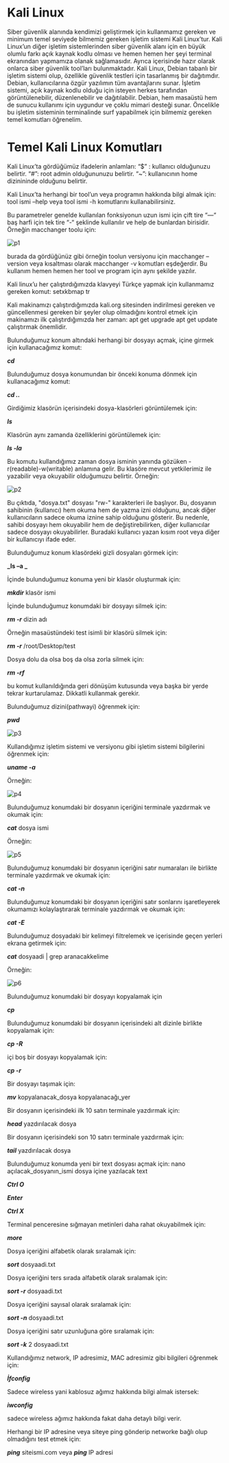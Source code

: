 # Kali Linux
Siber güvenlik alanında kendimizi geliştirmek için kullanmamız gereken ve minimum temel seviyede bilmemiz gereken işletim sistemi Kali Linux’tur. Kali Linux’un diğer işletim sistemlerinden siber güvenlik alanı için en büyük olumlu farkı açık kaynak kodlu olması ve hemen hemen her şeyi terminal ekranından yapmamıza olanak sağlamasıdır. Ayrıca içerisinde hazır olarak onlarca siber güvenlik tool’ları bulunmaktadır. 
Kali Linux, Debian tabanlı bir işletim sistemi olup, özellikle güvenlik testleri için tasarlanmış bir dağıtımdır.
Debian, kullanıcılarına özgür yazılımın tüm avantajlarını sunar. İşletim sistemi, açık kaynak kodlu olduğu için isteyen herkes tarafından görüntülenebilir, düzenlenebilir ve dağıtılabilir. Debian, hem masaüstü hem de sunucu kullanımı için uygundur ve çoklu mimari desteği sunar.
Öncelikle bu işletim sisteminin terminalinde surf yapabilmek için bilmemiz gereken temel komutları öğrenelim.


# Temel Kali Linux Komutları
Kali Linux’ta gördüğümüz ifadelerin anlamları:
“$” : kullanıcı olduğunuzu belirtir.
“#”: root admin olduğununuzu belirtir.
 “~”: kullanıcının home dizinininde olduğunu belirtir.

Kali Linux’ta herhangi bir tool’un veya programın hakkında bilgi almak için:
tool ismi –help
veya 
tool ismi -h 
komutlarını kullanabilirsiniz. 


Bu parametreler genelde kullanılan fonksiyonun uzun ismi için çift tire “—“ baş harfi için tek tire “-“ şeklinde kullanılır ve help de bunlardan birisidir. Örneğin macchanger toolu için:
 
![p1](https://github.com/barbaroskp/Kali_Linux_Commands/blob/main/images/Resim1.jpg)
 
burada da gördüğünüz gibi örneğin toolun versiyonu için macchanger –version veya kısaltması olarak macchanger -v komutları eşdeğerdir. 
Bu kullanım hemen hemen her tool ve program için aynı şekilde yazılır. 

Kali linux’u her çalıştırdığımızda klavyeyi Türkçe yapmak için kullanmamız gereken komut:
setxkbmap tr 

Kali makinamızı çalıştırdığımızda kali.org sitesinden indirilmesi gereken ve güncellenmesi gereken bir şeyler olup olmadığını kontrol etmek için makinamızı ilk çalıştırdığımızda her zaman:
apt get upgrade
apt get update
çalıştırmak önemlidir. 

Bulunduğumuz konum altındaki herhangi bir dosyayı açmak, içine girmek için kullanacağımız komut:

**_cd_**

Bulunduğumuz dosya konumundan bir önceki konuma dönmek için kullanacağımız komut:

**_cd .._**


Girdiğimiz klasörün içerisindeki dosya-klasörleri görüntülemek için:

**_ls_**

Klasörün aynı zamanda özelliklerini görüntülemek için:

**_ls -la_**

Bu komutu kullandığımız zaman dosya isminin yanında gözüken -r(readable)-w(writable) anlamına gelir. Bu klasöre mevcut yetkilerimiz ile yazabilir veya okuyabilir olduğumuzu belirtir. 
Örneğin:

![p2](https://github.com/barbaroskp/Kali_Linux_Commands/blob/main/images/p1.png)

Bu çıktıda, "dosya.txt" dosyası "rw-" karakterleri ile başlıyor. Bu, dosyanın sahibinin (kullanıcı) hem okuma hem de yazma izni olduğunu, ancak diğer kullanıcıların sadece okuma iznine sahip olduğunu gösterir. Bu nedenle, sahibi dosyayı hem okuyabilir hem de değiştirebilirken, diğer kullanıcılar sadece dosyayı okuyabilirler. Buradaki kullanıcı yazan kısım root veya diğer bir kullanıcıyı ifade eder. 

Bulunduğumuz konum klasördeki gizli dosyaları görmek için:

**_ls –a _**

İçinde bulunduğumuz konuma yeni bir klasör oluşturmak için:

**_mkdir_**  klasör ismi

İçinde bulunduğumuz konumdaki bir dosyayı silmek için:

**_rm -r_** dizin adı 

Örneğin masaüstündeki test isimli bir klasörü silmek için:

**_rm -r_** /root/Desktop/test


Dosya dolu da olsa boş da olsa zorla silmek için:

**_rm -rf_**

bu komut kullanıldığında geri dönüşüm kutusunda veya başka bir yerde tekrar kurtarulamaz. Dikkatli kullanmak gerekir. 


Bulunduğumuz dizini(pathwayi) öğrenmek için:

**_pwd_**
 
![p3](https://github.com/barbaroskp/Kali_Linux_Commands/blob/main/images/p3.jpeg)

Kullandığımız işletim sistemi ve versiyonu gibi işletim sistemi bilgilerini öğrenmek için:

**_uname -a_**

Örneğin:
 
![p4](https://github.com/barbaroskp/Kali_Linux_Commands/blob/main/images/p2.jpg)

Bulunduğumuz konumdaki bir dosyanın içeriğini terminale yazdırmak ve okumak için:

**_cat_** dosya ismi

Örneğin:
 
![p5](https://github.com/barbaroskp/Kali_Linux_Commands/blob/main/images/p4.jpeg)

Bulunduğumuz konumdaki bir dosyanın içeriğini satır numaraları ile birlikte terminale yazdırmak ve okumak için:

**_cat -n_**
 
Bulunduğumuz konumdaki bir dosyanın içeriğini satır sonlarını işaretleyerek okumamızı kolaylaştırarak terminale yazdırmak ve okumak için:

**_cat -E_**

Bulunduğumuz dosyadaki bir kelimeyi filtrelemek ve içerisinde geçen yerleri ekrana getirmek için:

**_cat_** dosyaadi | grep aranacakkelime

Örneğin:
 
![p6](https://github.com/barbaroskp/Kali_Linux_Commands/blob/main/images/p5.jpeg)

Bulunduğumuz konumdaki bir dosyayı kopyalamak için

**_cp_**

Bulunduğumuz konumdaki bir dosyanın içerisindeki alt dizinle birlikte kopyalamak için:

**_cp -R_**

içi boş bir dosyayı kopyalamak için:

**_cp -r_**

Bir dosyayı taşımak için:

**_mv_** kopyalanacak_dosya  kopyalanacağı_yer



Bir dosyanın içerisindeki ilk 10 satırı terminale yazdırmak için:

**_head_** yazdırılacak dosya


Bir dosyanın içerisindeki son 10 satırı terminale yazdırmak için:

**_tail_** yazdırılacak dosya


Bulunduğumuz konumda yeni bir text dosyası açmak için:
nano açılacak_dosyanın_ismi
dosya içine yazılacak text

**_Ctrl O_**

**_Enter_**

**_Ctrl X_**

Terminal penceresine sığmayan metinleri daha rahat okuyabilmek için:

**_more_**

Dosya içeriğini alfabetik olarak sıralamak için:

**_sort_** dosyaadi.txt

Dosya içeriğini ters sırada alfabetik olarak sıralamak için:

**_sort -r_** dosyaadi.txt

Dosya içeriğini sayısal olarak sıralamak için:

**_sort -n_** dosyaadi.txt

Dosya içeriğini satır uzunluğuna göre sıralamak için:

**_sort -k_** 2 dosyaadi.txt

Kullandığımız network, IP adresimiz, MAC adresimiz gibi bilgileri öğrenmek için:

**_İfconfig_**

Sadece wireless yani kablosuz ağımız hakkında bilgi almak istersek:

**_iwconfig_**

sadece wireless ağımız hakkında fakat daha detaylı bilgi verir. 

Herhangi bir IP adresine veya siteye ping gönderip networke bağlı olup olmadığını test etmek için:

**_ping_** siteismi.com
veya
**_ping_** IP adresi
